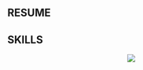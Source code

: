 ## RESUME

## SKILLS
<p align="center">
  <a href="https://skillicons.dev">
    <img src="https://skillicons.dev/icons?i=java,go,ts,spring,vue,html,htmx,css,tailwind,rabbitmq,hibernate,git,docker,maven,gradle,postgres,mysql,mongodb,grafana,prometheus&perline=5" />
  </a>
</p>
